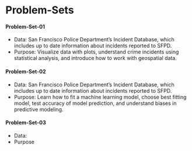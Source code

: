 # Problem-Sets

#### Problem-Set-01
- Data: San Francisco Police Department’s Incident Database, which includes up to date information about incidents reported to SFPD. 
- Purpose: Visualize data with plots, understand crime incidents using statistical analysis, and introduce how to work with geospatial data. 

#### Problem-Set-02
- Data: San Francisco Police Department’s Incident Database, which includes up to date information about incidents reported to SFPD.
- Purpose: Learn how to fit a machine learning model, choose best fitting model, test accuracy of model prediction, and understand biases in predictive modeling.

#### Problem-Set-03
- Data:
- Purpose 
